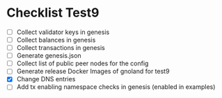 # Checklist Test9

- [ ] Collect validator keys in genesis
- [ ] Collect balances in genesis
- [ ] Collect transactions in genesis
- [ ] Generate genesis.json
- [ ] Collect list of public peer nodes for the config
- [ ] Generate release Docker Images of gnoland for test9
- [X] Change DNS entries
- [ ] Add tx enabling namespace checks in genesis (enabled in examples)
